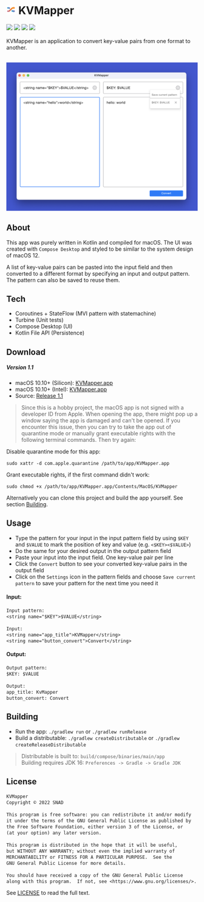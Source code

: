 # <img src="screenshots/KVMapperIcon.png" height="25"> KVMapper 

![](https://img.shields.io/badge/Platform-macOS-blue) ![](https://img.shields.io/badge/Kotlin-1.7.20-orange) ![](https://img.shields.io/badge/UI-Compose_Desktop-orange) ![](https://img.shields.io/badge/Kotlin_Weekly-Issue_298-brightgreen)
<br /><br />
KVMapper is an application to convert key-value pairs from one format to another.
<br /><br />

<img src="screenshots/Screenshot.png">

## About

This app was purely written in Kotlin and compiled for macOS. The UI was created with `Compose Desktop` and styled to be similar to the system design of macOS 12.

A list of key-value pairs can be pasted into the input field and then converted to a different format by specifying an input and output pattern. The pattern can also be saved to reuse them.

## Tech

- Coroutines + StateFlow (MVI pattern with statemachine)
- Turbine (Unit tests)
- Compose Desktop (UI)
- Kotlin File API (Persistence)

## Download

##### Version 1.1

- macOS 10.10+ (Silicon): [KVMapper.app](https://github.com/snappdevelopment/KVMapper/releases/download/1.1/KVMapper.Silicon.app.zip)
- macOS 10.10+ (Intel): [KVMapper.app](https://github.com/snappdevelopment/KVMapper/releases/download/1.1/KVMapper.app.zip)
- Source: [Release 1.1](https://github.com/snappdevelopment/KVMapper/archive/refs/tags/1.1.zip)

> Since this is a hobby project, the macOS app is not signed with a developer ID from Apple. When opening the app, there might pop up a window saying the app is damaged and can't be opened. If you encounter this issue, then you can try to take the app out of quarantine mode or manually grant executable rights with the following terminal commands. Then try again:

Disable quarantine mode for this app:
```
sudo xattr -d com.apple.quarantine /path/to/app/KVMapper.app
```
Grant executable rights, if the first command didn't work:
```
sudo chmod +x /path/to/app/KVMapper.app/Contents/MacOS/KVMapper
```
Alternatively you can clone this project and build the app yourself. See section [Building](#Building).

## Usage

- Type the pattern for your input in the input pattern field by using `$KEY` and `$VALUE` to mark the position of key and value (e.g. `<$KEY><$VALUE>`)
- Do the same for your desired output in the output pattern field
- Paste your input into the input field. One key-value pair per line
- Click the `Convert` button to see your converted key-value pairs in the output field
- Click on the `Settings` icon in the pattern fields and choose `Save current pattern` to save your pattern for the next time you need it

#### Input:
```
Input pattern: 
<string name="$KEY">$VALUE</string>

Input:
<string name="app_title">KVMapper</string>
<string name="button_convert">Convert</string>
```
#### Output:
```
Output pattern:
$KEY: $VALUE

Output:
app_title: KvMapper
button_convert: Convert
```

## Building

- Run the app: `./gradlew run` or `./gradlew runRelease`
- Build a distributable: `./gradlew createDistributable` or `./gradlew createReleaseDistributable`

> Distributable is built to: `build/compose/binaries/main/app`  
> Building requires JDK 16: `Preferences -> Gradle -> Gradle JDK`

## License

```
KVMapper
Copyright © 2022 SNAD

This program is free software: you can redistribute it and/or modify
it under the terms of the GNU General Public License as published by
the Free Software Foundation, either version 3 of the License, or
(at your option) any later version.

This program is distributed in the hope that it will be useful,
but WITHOUT ANY WARRANTY; without even the implied warranty of
MERCHANTABILITY or FITNESS FOR A PARTICULAR PURPOSE.  See the
GNU General Public License for more details.

You should have received a copy of the GNU General Public License
along with this program.  If not, see <https://www.gnu.org/licenses/>.
```
See [LICENSE](LICENSE.md) to read the full text.
